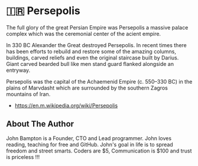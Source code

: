 # 🇮🇷 Persepolis

The full glory of the great Persian Empire was Persepolis a massive palace
complex which was the ceremonial center of the acient empire.

In 330 BC Alexander the Great destroyed Persepolis. In recent times there has
been efforts to rebuild and restore some of the amazing columns, buildings,
carved reliefs and even the original staircase built by Darius. Giant carved
bearded bull like men stand guard flanked alongside an entryway.

Persepolis was the capital of the Achaemenid Empire (c. 550–330 BC) in the
plains of Marvdasht which are surrounded by the southern Zagros mountains of
Iran.

- <https://en.m.wikipedia.org/wiki/Persepolis>

## About The Author

John Bampton is a Founder, CTO and Lead programmer. John loves reading, teaching
for free and GitHub. John's goal in life is to spread freedom and street smarts.
Coders are $5, Communication is $100 and trust is priceless !!!
